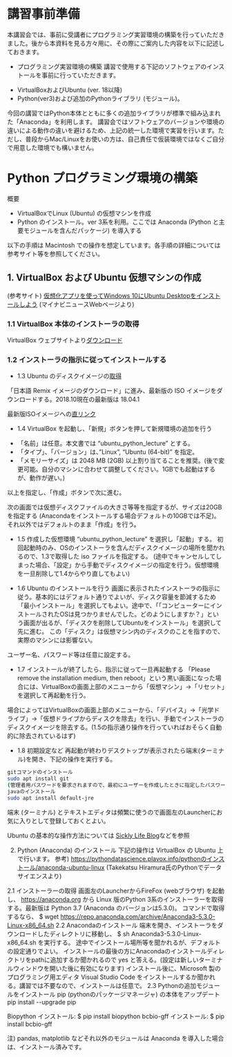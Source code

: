 # 講習事前準備
本講習会では、事前に受講者にプログラミング実習環境の構築を行っていただきました。後から本資料を見る方々用に、その際にご案内した内容を以下に記述しておきます。

* プログラミング実習環境の構築
講習で使用する下記のソフトウェアのインストールを事前に行っていただきます。
-	VirtualBoxおよびUbuntu (ver. 18以降) 
-	Python(ver3)および追加のPythonライブラリ (モジュール)。

今回の講習ではPython本体とともに多くの追加ライブラリが標準で組み込まれた「Anaconda」を利用します。
講習会ではソフトウェアのバージョンや環境の違いによる動作の違いを避けるため、上記の統一した環境で実習を行います。ただし、普段からMac/Linuxをお使いの方は、自己責任で仮装環境ではなくご自分で用意した環境でも構いません。


# Python プログラミング環境の構築

概要
* VirtualBoxでLinux (Ubuntu) の仮想マシンを作成
* Python のインストール。ver 3系を利用。ここでは Anaconda (Python と主要モジュールを含んだパッケージ) を導入する

以下の手順は Macintosh での操作を想定しています。各手順の詳細については参考サイト等を参照してください。

## 1.	VirtualBox および Ubuntu 仮想マシンの作成

(参考サイト) [仮想化アプリを使ってWindows 10にUbuntu Desktopをインストールしよう](https://news.mynavi.jp/article/liunx_win-3/)  (マイナビニュースWebページより)

### 1.1	VirtualBox 本体のインストーラの取得
VirtualBox ウェブサイトより[ダウンロード](https://www.virtualbox.org)
### 1.2	インストーラの指示に従ってインストールする
* 1.3	Ubuntu のディスクイメージの[取得](https://www.ubuntulinux.jp/download)

「日本語 Remix イメージのダウンロード」に進み、最新版の ISO イメージをダウンロードする。2018.10現在の最新版は 18.04.1

最新版ISOイメージへの[直リンク](http://cdimage.ubuntulinux.jp/releases/18.04.1/ubuntu-ja-18.04.1-desktop-amd64.iso)

* 1.4	VirtualBox を起動し、「新規」ボタンを押して新規環境の追加を行う
-	「名前」は任意。本文書では “ubuntu_python_lecture” とする。
-	「タイプ」、「バージョン」は、”Linux”, “Ubuntu (64-bit)” を指定。
-	「メモリーサイズ」は 2048 MB (2GB) 以上割り当てることを推奨。(後で変更可能。自分のマシンに合わせて調整してください。1GBでも起動はするが、動作が遅い。)

以上を指定し、「作成」ボタンで次に進む。

次の画面では仮想ディスクファイルの大きさ等等を指定するが、サイズは20GB を指定する (Anacondaをインストールする場合デフォルトの10GBでは不足)。それ以外ではデフォルトのまま「作成」を行う。

* 1.5	作成した仮想環境 “ubuntu_python_lecture” を選択し「起動」する。
初回起動時のみ、OSのインストーラを含んだディスクイメージの場所を聞かれるので、1.3で取得した iso ファイルを指定する。
(途中でキャンセルしてしまった場合、「設定」から手動でディスクイメージの指定を行う。仮想環境を一旦削除して1.4からやり直してもよい)

* 1.6	Ubuntu のインストールを行う
画面に表示されたインストーラの指示に従う。基本的にはデフォルト通りでよいが、ディスク容量を節減するため「最小インストール」を選択してもよい。途中で、「「コンピューターにインストールされたOSは見つかりませんでした。どのようにしますか？」という画面が出るが、「ディスクを削除してUbuntuをインストール」を選択して先に進む。 この「ディスク」は仮想マシン内のディスクのことを指すので、実際のマシンには影響ない。

ユーザー名、パスワード等は任意に設定する。

* 1.7	インストールが終了したら、指示に従って一旦再起動する
「Please remove the installation medium, then reboot」という黒い画面になった場合には、VirtualBoxの画面上部のメニューから「仮想マシン」→「リセット」を選択して再起動を行う。

場合によってはVirtualBoxの画面上部のメニューから、「デバイス」→「光学ドライブ」→「仮想ドライブからディスクを除去」を行い、手動でインストーラのディスクイメージを除去する。(1.5の指示通り操作を行っていればおそらく自動的に除去されているはず)

* 1.8	初期設定など
再起動が終わりデスクトップが表示されたら端末(ターミナル)を開き、下記の操作を実行する。
```bash
gitコマンドのインストール
sudo apt install git
(管理者用パスワードを要求されますので、最初にユーザーを作成したときに指定したパスワードを入力してください)
javaのインストール
sudo apt install default-jre 
```
端末 (ターミナル) とテキストエディタは頻繁に使うので画面左のLauncherにお気に入りとして登録しておくとよい。

Ubuntu の基本的な操作方法については
[Sickly Life Blog](https://sicklylife.jp/ubuntu/tsukaikata/usage.html)などを参照 

2.	Python (Anaconda) のインストール
下記の操作は VirtualBox の Ubuntu 上で行います。
参考) https://pythondatascience.plavox.info/pythonのインストール/anaconda-ubuntu-linux  (Takekatsu Hiramura氏のPythonでデータサイエンスより)

2.1	インストーラーの取得
画面左のLauncherからFireFox (webブラウザ) を起動し、
https://anaconda.org から Linux 版のPython 3系のインストーラーを取得する。最新版は Python 3.7 (Anaconda のバージョンは5.3.0)。
コマンドで取得するなら、
$ wget https://repo.anaconda.com/archive/Anaconda3-5.3.0-Linux-x86_64.sh
2.2	Anacondaのインストール
端末を開き、インストーラをダウンロードしたディレクトリに移動し、
$ sh Anaconda3-5.3.0-Linux-x86_64.sh
を実行する。
途中でインストール場所等を聞かれるが、デフォルトの設定通りでよい。
インストールの最後の方にAnacondaのインストールディレクトリをpathに追加するか聞かれるので yes と答える。(設定は新しいターミナルウィンドウを開いた後に有効になります)
インストール後に、Microsoft 製のプログラミング用エディタ Visual Studio Code をインストールするか聞かれる。講習では不要なので、インストールは任意で。
2.3	Pythonの追加モジュールをインストール
pip (pythonのパッケージマネージャ) の本体をアップデート
pip install --upgrade pip

Biopython インストール:
	$ pip install biopython
bcbio-gff インストール:
	$ pip install bcbio-gff

注) pandas, matplotlib などそれ以外のモジュールは Anaconda を導入した場合は、インストール済みです。

